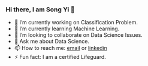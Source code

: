 ### Hi there, I am Song Yi 👋

- 🔭 I’m currently working on Classification Problem.
- 🌱 I’m currently learning Machine Learning.
- 👯 I’m looking to collaborate on Data Science Issues.
- 💬 Ask me about Data Science.
- 📫 How to reach me: [email](lydra4@hotmail.com) or [linkedin](https://www.linkedin.com/in/lydra4/)
- ⚡ Fun fact: I am a certified Lifeguard.

